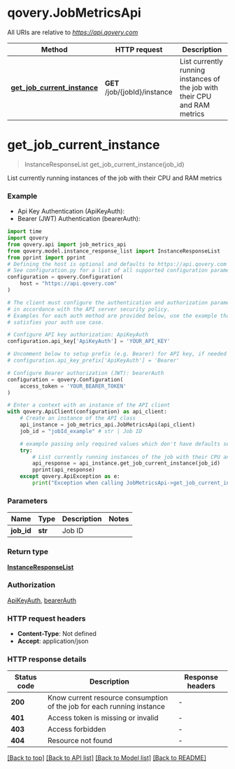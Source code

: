 # qovery.JobMetricsApi

All URIs are relative to *https://api.qovery.com*

Method | HTTP request | Description
------------- | ------------- | -------------
[**get_job_current_instance**](JobMetricsApi.md#get_job_current_instance) | **GET** /job/{jobId}/instance | List currently running instances of the job with their CPU and RAM metrics


# **get_job_current_instance**
> InstanceResponseList get_job_current_instance(job_id)

List currently running instances of the job with their CPU and RAM metrics

### Example

* Api Key Authentication (ApiKeyAuth):
* Bearer (JWT) Authentication (bearerAuth):

```python
import time
import qovery
from qovery.api import job_metrics_api
from qovery.model.instance_response_list import InstanceResponseList
from pprint import pprint
# Defining the host is optional and defaults to https://api.qovery.com
# See configuration.py for a list of all supported configuration parameters.
configuration = qovery.Configuration(
    host = "https://api.qovery.com"
)

# The client must configure the authentication and authorization parameters
# in accordance with the API server security policy.
# Examples for each auth method are provided below, use the example that
# satisfies your auth use case.

# Configure API key authorization: ApiKeyAuth
configuration.api_key['ApiKeyAuth'] = 'YOUR_API_KEY'

# Uncomment below to setup prefix (e.g. Bearer) for API key, if needed
# configuration.api_key_prefix['ApiKeyAuth'] = 'Bearer'

# Configure Bearer authorization (JWT): bearerAuth
configuration = qovery.Configuration(
    access_token = 'YOUR_BEARER_TOKEN'
)

# Enter a context with an instance of the API client
with qovery.ApiClient(configuration) as api_client:
    # Create an instance of the API class
    api_instance = job_metrics_api.JobMetricsApi(api_client)
    job_id = "jobId_example" # str | Job ID

    # example passing only required values which don't have defaults set
    try:
        # List currently running instances of the job with their CPU and RAM metrics
        api_response = api_instance.get_job_current_instance(job_id)
        pprint(api_response)
    except qovery.ApiException as e:
        print("Exception when calling JobMetricsApi->get_job_current_instance: %s\n" % e)
```


### Parameters

Name | Type | Description  | Notes
------------- | ------------- | ------------- | -------------
 **job_id** | **str**| Job ID |

### Return type

[**InstanceResponseList**](InstanceResponseList.md)

### Authorization

[ApiKeyAuth](../README.md#ApiKeyAuth), [bearerAuth](../README.md#bearerAuth)

### HTTP request headers

 - **Content-Type**: Not defined
 - **Accept**: application/json


### HTTP response details

| Status code | Description | Response headers |
|-------------|-------------|------------------|
**200** | Know current resource consumption of the job for each running instance |  -  |
**401** | Access token is missing or invalid |  -  |
**403** | Access forbidden |  -  |
**404** | Resource not found |  -  |

[[Back to top]](#) [[Back to API list]](../README.md#documentation-for-api-endpoints) [[Back to Model list]](../README.md#documentation-for-models) [[Back to README]](../README.md)

